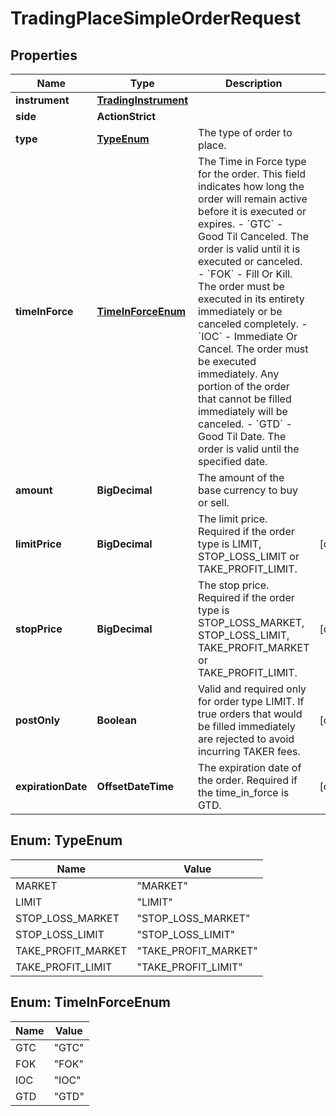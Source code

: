 

# TradingPlaceSimpleOrderRequest


## Properties

| Name | Type | Description | Notes |
|------------ | ------------- | ------------- | -------------|
|**instrument** | [**TradingInstrument**](TradingInstrument.md) |  |  |
|**side** | **ActionStrict** |  |  |
|**type** | [**TypeEnum**](#TypeEnum) | The type of order to place. |  |
|**timeInForce** | [**TimeInForceEnum**](#TimeInForceEnum) | The Time in Force type for the order. This field indicates how long the order will remain active before it is executed or expires.   - &#x60;GTC&#x60; - Good Til Canceled. The order is valid until it is executed or canceled.   - &#x60;FOK&#x60; - Fill Or Kill. The order must be executed in its entirety immediately or be canceled completely.   - &#x60;IOC&#x60; - Immediate Or Cancel. The order must be executed immediately. Any portion of the order that cannot be filled immediately will be canceled.   - &#x60;GTD&#x60; - Good Til Date. The order is valid until the specified date.  |  |
|**amount** | **BigDecimal** | The amount of the base currency to buy or sell. |  |
|**limitPrice** | **BigDecimal** | The limit price. Required if the order type is LIMIT, STOP_LOSS_LIMIT or TAKE_PROFIT_LIMIT. |  [optional] |
|**stopPrice** | **BigDecimal** | The stop price. Required if the order type is STOP_LOSS_MARKET, STOP_LOSS_LIMIT, TAKE_PROFIT_MARKET or TAKE_PROFIT_LIMIT. |  [optional] |
|**postOnly** | **Boolean** | Valid and required only for order type LIMIT. If true orders that would be filled immediately are rejected to avoid incurring TAKER fees.  |  [optional] |
|**expirationDate** | **OffsetDateTime** | The expiration date of the order. Required if the time_in_force is GTD. |  [optional] |



## Enum: TypeEnum

| Name | Value |
|---- | -----|
| MARKET | &quot;MARKET&quot; |
| LIMIT | &quot;LIMIT&quot; |
| STOP_LOSS_MARKET | &quot;STOP_LOSS_MARKET&quot; |
| STOP_LOSS_LIMIT | &quot;STOP_LOSS_LIMIT&quot; |
| TAKE_PROFIT_MARKET | &quot;TAKE_PROFIT_MARKET&quot; |
| TAKE_PROFIT_LIMIT | &quot;TAKE_PROFIT_LIMIT&quot; |



## Enum: TimeInForceEnum

| Name | Value |
|---- | -----|
| GTC | &quot;GTC&quot; |
| FOK | &quot;FOK&quot; |
| IOC | &quot;IOC&quot; |
| GTD | &quot;GTD&quot; |



